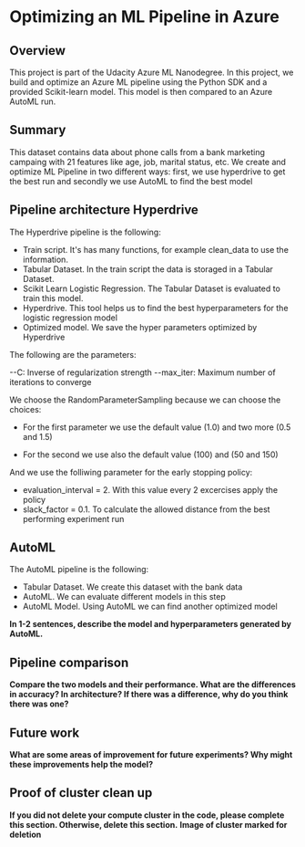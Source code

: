 # Optimizing an ML Pipeline in Azure

## Overview
This project is part of the Udacity Azure ML Nanodegree.
In this project, we build and optimize an Azure ML pipeline using the Python SDK and a provided Scikit-learn model.
This model is then compared to an Azure AutoML run.

## Summary
This dataset contains data about phone calls from a bank marketing campaing with 21 features like age, job, marital status, etc. We create and optimize ML Pipeline in two different ways: first, we use hyperdrive to get the best run and secondly we use AutoML to find the best model

## Pipeline architecture Hyperdrive
The Hyperdrive pipeline is the following:

- Train script. It's has many functions, for example clean_data to use the information. 
- Tabular Dataset. In the train script the data is storaged in a Tabular Dataset.
- Scikit Learn Logistic Regression. The Tabular Dataset is evaluated to train this model.
- Hyperdrive. This tool helps us to find the best hyperparameters for the logistic regression model
- Optimized model. We save the hyper parameters optimized by Hyperdrive  

The following are the parameters:

--C: Inverse of regularization strength
--max_iter: Maximum number of iterations to converge

We choose the RandomParameterSampling because we can choose the choices:

- For the first parameter we use the default value (1.0) and two more (0.5 and 1.5)

- For the second we use also the default value (100) and (50 and 150)

And we use the folliwing parameter for the early stopping policy:

- evaluation_interval = 2. With this value every 2 excercises apply the policy
- slack_factor = 0.1. To calculate the allowed distance from the best performing experiment run

## AutoML
The AutoML pipeline is the following:

- Tabular Dataset. We create this dataset with the bank data
- AutoML. We can evaluate different models in this step
- AutoML Model. Using AutoML we can find another optimized model 

**In 1-2 sentences, describe the model and hyperparameters generated by AutoML.**

## Pipeline comparison
**Compare the two models and their performance. What are the differences in accuracy? In architecture? If there was a difference, why do you think there was one?**

## Future work
**What are some areas of improvement for future experiments? Why might these improvements help the model?**

## Proof of cluster clean up
**If you did not delete your compute cluster in the code, please complete this section. Otherwise, delete this section.**
**Image of cluster marked for deletion**
